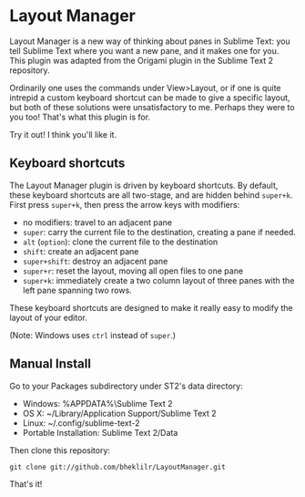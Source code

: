 Layout Manager
==============
Layout Manager is a new way of thinking about panes in Sublime Text: you tell Sublime Text where you want a new pane, and it makes one for you.  This plugin was adapted from the Origami plugin in the Sublime Text 2 repository.

Ordinarily one uses the commands under View>Layout, or if one is quite intrepid a custom keyboard shortcut can be made to give a specific layout, but both of these solutions were unsatisfactory to me. Perhaps they were to you too! That's what this plugin is for.

Try it out! I think you'll like it.

Keyboard shortcuts
------------------
The Layout Manager plugin is driven by keyboard shortcuts. By default, these keyboard shortcuts are all two-stage, and are hidden behind `super+k`. First press `super+k`, then press the arrow keys with modifiers:

* no modifiers: travel to an adjacent pane
* `super`: carry the current file to the destination, creating a pane if needed.
* `alt` (`option`): clone the current file to the destination
* `shift`: create an adjacent pane
* `super+shift`: destroy an adjacent pane
* `super+r`: reset the layout, moving all open files to one pane
* `super+k`: immediately create a two column layout of three panes with the left pane spanning two rows.

These keyboard shortcuts are designed to make it really easy to modify the layout of your editor.

(Note: Windows uses `ctrl` instead of `super`.)


Manual Install
--------------

Go to your Packages subdirectory under ST2's data directory:

* Windows: %APPDATA%\Sublime Text 2
* OS X: ~/Library/Application Support/Sublime Text 2
* Linux: ~/.config/sublime-text-2
* Portable Installation: Sublime Text 2/Data

Then clone this repository:

    git clone git://github.com/bheklilr/LayoutManager.git

That's it!

